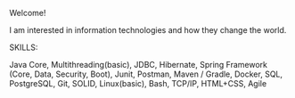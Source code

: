 Welcome!

I am interested in information technologies and how they change the world.

SKILLS:

Java Core, Multithreading(basic), JDBC, Hibernate, Spring Framework (Core, Data, Security, Boot), Junit, Postman, Maven / Gradle, Docker, SQL, PostgreSQL, Git, SOLID, Linux(basic), Bash, TCP/IP, HTML+CSS, Agile


